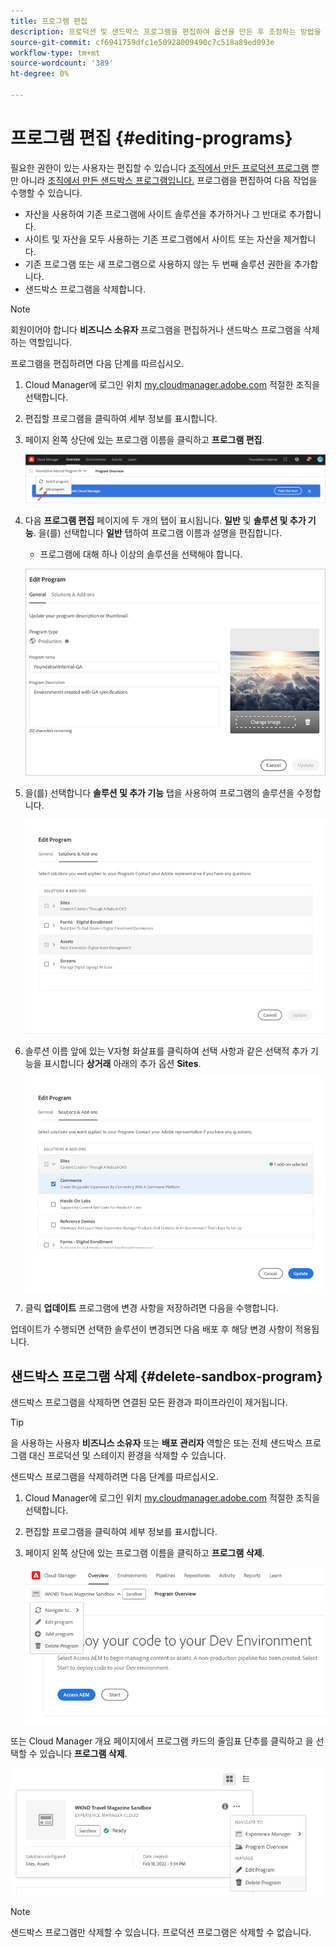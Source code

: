 ```yaml
---
title: 프로그램 편집
description: 프로덕션 및 샌드박스 프로그램을 편집하여 옵션을 만든 후 조정하는 방법을 알아봅니다.
source-git-commit: cf6941759dfc1e50928009490c7c518a89ed093e
workflow-type: tm+mt
source-wordcount: '389'
ht-degree: 0%

---
```



# 프로그램 편집 {#editing-programs}

필요한 권한이 있는 사용자는 편집할 수 있습니다 [조직에서 만든 프로덕션 프로그램](creating-production-programs.md) 뿐만 아니라 [조직에서 만든 샌드박스 프로그램입니다.](creating-sandbox-programs.md) 프로그램을 편집하여 다음 작업을 수행할 수 있습니다.

* 자산을 사용하여 기존 프로그램에 사이트 솔루션을 추가하거나 그 반대로 추가합니다.
* 사이트 및 자산을 모두 사용하는 기존 프로그램에서 사이트 또는 자산을 제거합니다.
* 기존 프로그램 또는 새 프로그램으로 사용하지 않는 두 번째 솔루션 권한을 추가합니다.
* 샌드박스 프로그램을 삭제합니다.

>[!NOTE]
>
>회원이어야 합니다 **비즈니스 소유자** 프로그램을 편집하거나 샌드박스 프로그램을 삭제하는 역할입니다.

프로그램을 편집하려면 다음 단계를 따르십시오.

1. Cloud Manager에 로그인 위치 [my.cloudmanager.adobe.com](https://my.cloudmanager.adobe.com/) 적절한 조직을 선택합니다.

1. 편집할 프로그램을 클릭하여 세부 정보를 표시합니다.

1. 페이지 왼쪽 상단에 있는 프로그램 이름을 클릭하고 **프로그램 편집**.

   ![프로그램 편집 옵션](assets/edit-program-overview.png)

1. 다음 **프로그램 편집** 페이지에 두 개의 탭이 표시됩니다. **일반** 및 **솔루션 및 추가 기능**. 을(를) 선택합니다 **일반** 탭하여 프로그램 이름과 설명을 편집합니다.

   * 프로그램에 대해 하나 이상의 솔루션을 선택해야 합니다.

   ![일반 탭](assets/edit-program-prod1.png)

1. 을(를) 선택합니다 **솔루션 및 추가 기능** 탭을 사용하여 프로그램의 솔루션을 수정합니다.

   ![솔루션 선택](assets/edit-prg.png)

1. 솔루션 이름 앞에 있는 V자형 화살표를 클릭하여 선택 사항과 같은 선택적 추가 기능을 표시합니다 **상거래** 아래의 추가 옵션 **Sites**.

   ![추가 기능 편집](assets/edit-program-add-on.png)

1. 클릭 **업데이트** 프로그램에 변경 사항을 저장하려면 다음을 수행합니다.

업데이트가 수행되면 선택한 솔루션이 변경되면 다음 배포 후 해당 변경 사항이 적용됩니다.

## 샌드박스 프로그램 삭제 {#delete-sandbox-program}

샌드박스 프로그램을 삭제하면 연결된 모든 환경과 파이프라인이 제거됩니다.

>[!TIP]
>
>을 사용하는 사용자 **비즈니스 소유자** 또는 **배포 관리자** 역할은 또는 전체 샌드박스 프로그램 대신 프로덕션 및 스테이지 환경을 삭제할 수 있습니다.

샌드박스 프로그램을 삭제하려면 다음 단계를 따르십시오.

1. Cloud Manager에 로그인 위치 [my.cloudmanager.adobe.com](https://my.cloudmanager.adobe.com/) 적절한 조직을 선택합니다.

1. 편집할 프로그램을 클릭하여 세부 정보를 표시합니다.

1. 페이지 왼쪽 상단에 있는 프로그램 이름을 클릭하고 **프로그램 삭제**.

   ![프로그램 삭제 옵션](assets/delete-sandbox1.png)

또는 Cloud Manager 개요 페이지에서 프로그램 카드의 줄임표 단추를 클릭하고 을 선택할 수 있습니다 **프로그램 삭제**.

![프로그램 카드에서 샌드박스 삭제](assets/delete-sandbox2.png)

>[!NOTE]
>
>샌드박스 프로그램만 삭제할 수 있습니다. 프로덕션 프로그램은 삭제할 수 없습니다.